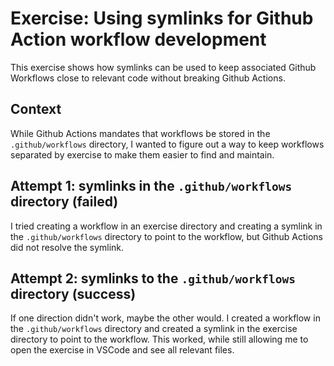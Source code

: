 # Exercise: Using symlinks for Github Action workflow development

This exercise shows how symlinks can be used to keep associated Github Workflows close to relevant code without breaking Github Actions.

## Context

While Github Actions mandates that workflows be stored in the
`.github/workflows` directory, I wanted to figure out a way to keep
workflows separated by exercise to make them easier to find and
maintain.

## Attempt 1: symlinks in the `.github/workflows` directory (failed)

I tried creating a workflow in an exercise directory and creating a symlink in the `.github/workflows` directory to point to the workflow, but Github Actions did not resolve the symlink.

## Attempt 2: symlinks to the `.github/workflows` directory (success)

If one direction didn't work, maybe the other would. I created a workflow in the `.github/workflows` directory and created a symlink in the exercise directory to point to the workflow. This worked, while still allowing me to open the exercise in VSCode and see all relevant files.
